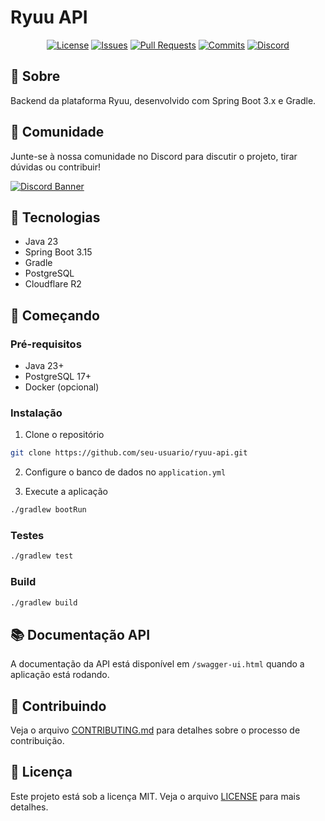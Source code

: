 # Ryuu API

<div align="center">


[![License](https://img.shields.io/github/license/devgugga/Ryuu-Api)](LICENSE)
[![Issues](https://img.shields.io/github/issues/devgugga/Ryuu-Api)](https://github.com/devgugga/Ryuu-Api)
[![Pull Requests](https://img.shields.io/github/issues-pr/devgugga/Ryuu-Api)](https://github.com/devgugga/Ryuu-Api/pulls)
[![Commits](https://img.shields.io/github/commit-activity/m/devgugga/Ryuu-Api)](https://github.com/devgugga/Ryuu-Api/commits)
[![Discord](https://img.shields.io/discord/1304459186423201853?color=7289da&label=Discord&logo=discord&logoColor=white)](https://discord.gg/8RtfsTGHxk)


</div>

## 📖 Sobre

Backend da plataforma Ryuu, desenvolvido com Spring Boot 3.x e Gradle.

## 🤝 Comunidade

Junte-se à nossa comunidade no Discord para discutir o projeto, tirar dúvidas ou contribuir!

[![Discord Banner](https://discord.com/api/guilds/1304459186423201853/widget.png?style=banner2)](https://discord.gg/8RtfsTGHxk)

## 🚀 Tecnologias

- Java 23
- Spring Boot 3.15
- Gradle
- PostgreSQL
- Cloudflare R2

## 🌟 Começando

### Pré-requisitos

- Java 23+
- PostgreSQL 17+
- Docker (opcional)

### Instalação

1. Clone o repositório

```bash
git clone https://github.com/seu-usuario/ryuu-api.git
```

2. Configure o banco de dados no `application.yml`

3. Execute a aplicação

```bash
./gradlew bootRun
```

### Testes

```bash
./gradlew test
```

### Build

```bash
./gradlew build
```

## 📚 Documentação API

A documentação da API está disponível em `/swagger-ui.html` quando a aplicação está rodando.

## 🤝 Contribuindo

Veja o arquivo [CONTRIBUTING.md](CONTRIBUTING.md) para detalhes sobre o processo de contribuição.

## 📝 Licença

Este projeto está sob a licença MIT. Veja o arquivo [LICENSE](LICENSE) para mais detalhes.

